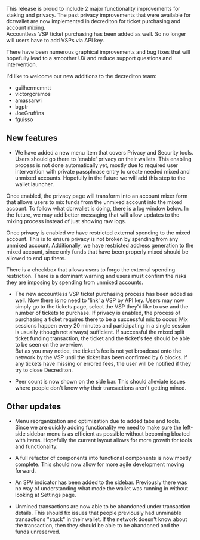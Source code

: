 This release is proud to include 2 major functionality improvements for staking
and privacy.  The past privacy improvements that were available for dcrwallet
are now implemented in decrediton for ticket purchasing and account mixing.  
Accountless VSP ticket purchasing has been added as well.  So no longer will
users have to add VSPs via API key.  

There have been numerous graphical improvements and bug fixes that will
hopefully lead to a smoother UX and reduce support questions and intervention.

I'd like to welcome our new additions to the decrediton team:

  * guilhermemntt
  * victorgcramos
  * amassarwi
  * bgptr
  * JoeGruffins
  * fguisso

## New features 

  * We have added a new menu item that covers Privacy and Security tools.  
  Users should go there to 'enable' privacy on their wallets.  This enabling
  process is not done automatically yet, mostly due to required user
  intervention with private passphrase entry to create needed mixed and unmixed 
  accounts.  Hopefully in the future we will add this step to the wallet
  launcher.  

  Once enabled, the privacy page will transform into an account mixer form that
  allows users to mix funds from the unmixed account into the mixed account.  To
  follow what dcrwallet is doing, there is a log window below.  In the future,
  we may add better messaging that will allow updates to the mixing process
  instead of just showing raw logs.

  Once privacy is enabled we have restricted external spending to the mixed
  account.  This is to ensure privacy is not broken by spending from any unmixed
  account.  Additionally, we have restricted address generation to the mixed account,
  since only funds that have been properly mixed should be allowed to end up
  there.  

  There is a checkbox that allows users to forgo the external spending
  restriction.  There is a dominant warning and users must confirm the risks
  they are imposing by spending from unmixed accounts.

  * The new accountless VSP ticket purchasing process has been added as well.
  Now there is no need to 'link' a VSP by API key.  Users may now simply go
  to the tickets page, select the VSP they'd like to use and the number of
  tickets to purchase.  If privacy is enabled, the process of purchasing a 
  ticket requires there to be a successful mix to occur. Mix sessions happen 
  every 20 minutes and participating in a single session is usually (though not 
  always) sufficient.  If successful the mixed split ticket funding transaction, 
  the ticket and the ticket's fee should be able to be seen on the overview.  
  But as you may notice, the ticket's fee is not yet broadcast onto the network 
  by the VSP until the ticket has been confirmed by 6 blocks.  If any tickets 
  have missing or errored fees, the user will be notified if they try to close 
  Decrediton.

  * Peer count is now shown on the side bar.  This should alleviate issues where
  people don't know why their transactions aren't getting mined.

## Other updates

  * Menu reorganization and optimization due to added tabs and tools.  Since
  we are quickly adding functionality we need to make sure the left-side sidebar
  menu is as efficient as possible without becoming bloated with items.
  Hopefully the current layout allows for more growth for tools and
  functionality.

  * A full refactor of components into functional components is now mostly
  complete.  This should now allow for more agile development moving forward.

  * An SPV indicator has been added to the sidebar.  Previously there
  was no way of understanding what mode the wallet was running in without
  looking at Settings page.

  * Unmined transactions are now able to be abandoned under transaction details.
  This should fix issues that people previously had unminable transactions
  "stuck" in their wallet.  If the network doesn't know about the transaction,
  then they should be able to be abandoned and the funds unreserved.
